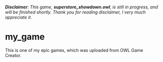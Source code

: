 _**Disclaimer**: This game, **superstore_showdown.owl**, is still in progress, and will be finished shortly. Thank you for reading disclaimer, I very much appreciate it._

# my_game

This is one of my epic games, which was uploaded from OWL Game Creator.
